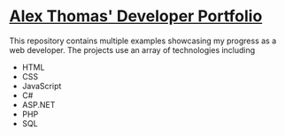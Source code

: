 # [Alex Thomas' Developer Portfolio](https://abthomas.dev)

This repository contains multiple examples showcasing my progress as a web developer. The projects use an array of technologies including

- HTML
- CSS
- JavaScript
- C#
- ASP.NET
- PHP
- SQL
